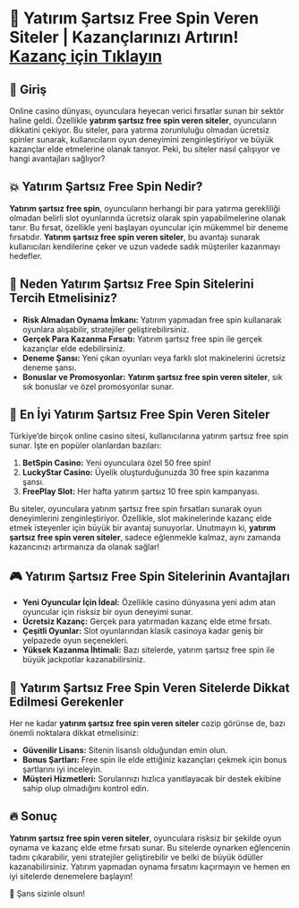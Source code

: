 # 🎰 Yatırım Şartsız Free Spin Veren Siteler | Kazançlarınızı Artırın! [Kazanç için Tıklayın](https://casinotr.link/gWCRZ4)

## 🎲 Giriş

Online casino dünyası, oyunculara heyecan verici fırsatlar sunan bir sektör haline geldi. Özellikle **yatırım şartsız free spin veren siteler**, oyuncuların dikkatini çekiyor. Bu siteler, para yatırma zorunluluğu olmadan ücretsiz spinler sunarak, kullanıcıların oyun deneyimini zenginleştiriyor ve büyük kazançlar elde etmelerine olanak tanıyor. Peki, bu siteler nasıl çalışıyor ve hangi avantajları sağlıyor?

## 💥 Yatırım Şartsız Free Spin Nedir?

**Yatırım şartsız free spin**, oyuncuların herhangi bir para yatırma gerekliliği olmadan belirli slot oyunlarında ücretsiz olarak spin yapabilmelerine olanak tanır. Bu fırsat, özellikle yeni başlayan oyuncular için mükemmel bir deneme fırsatıdır. **Yatırım şartsız free spin veren siteler**, bu avantajı sunarak kullanıcıları kendilerine çeker ve uzun vadede sadık müşteriler kazanmayı hedefler.

## 🎁 Neden Yatırım Şartsız Free Spin Sitelerini Tercih Etmelisiniz?

- **Risk Almadan Oynama İmkanı:** Yatırım yapmadan free spin kullanarak oyunlara alışabilir, stratejiler geliştirebilirsiniz.
- **Gerçek Para Kazanma Fırsatı:** Yatırım şartsız free spin ile gerçek kazançlar elde edebilirsiniz.
- **Deneme Şansı:** Yeni çıkan oyunları veya farklı slot makinelerini ücretsiz deneme şansı.
- **Bonuslar ve Promosyonlar:** **Yatırım şartsız free spin veren siteler**, sık sık bonuslar ve özel promosyonlar sunar.

## 🌟 En İyi Yatırım Şartsız Free Spin Veren Siteler

Türkiye’de birçok online casino sitesi, kullanıcılarına yatırım şartsız free spin sunar. İşte en popüler olanlardan bazıları:

1. **BetSpin Casino:** Yeni oyunculara özel 50 free spin!
2. **LuckyStar Casino:** Üyelik oluşturduğunuzda 30 free spin kazanma şansı.
3. **FreePlay Slot:** Her hafta yatırım şartsız 10 free spin kampanyası.

Bu siteler, oyunculara yatırım şartsız free spin fırsatları sunarak oyun deneyimlerini zenginleştiriyor. Özellikle, slot makinelerinde kazanç elde etmek isteyenler için büyük bir avantaj sunuyorlar. Unutmayın ki, **yatırım şartsız free spin veren siteler**, sadece eğlenmekle kalmaz, aynı zamanda kazancınızı artırmanıza da olanak sağlar!

## 🎮 Yatırım Şartsız Free Spin Sitelerinin Avantajları

- **Yeni Oyuncular İçin İdeal:** Özellikle casino dünyasına yeni adım atan oyuncular için risksiz bir oyun deneyimi sunar.
- **Ücretsiz Kazanç:** Gerçek para yatırmadan kazanç elde etme fırsatı.
- **Çeşitli Oyunlar:** Slot oyunlarından klasik casinoya kadar geniş bir yelpazede oyun seçenekleri.
- **Yüksek Kazanma İhtimali:** Bazı sitelerde, yatırım şartsız free spin ile büyük jackpotlar kazanabilirsiniz.

## 🎯 Yatırım Şartsız Free Spin Veren Sitelerde Dikkat Edilmesi Gerekenler

Her ne kadar **yatırım şartsız free spin veren siteler** cazip görünse de, bazı önemli noktalara dikkat etmelisiniz:

- **Güvenilir Lisans:** Sitenin lisanslı olduğundan emin olun.
- **Bonus Şartları:** Free spin ile elde ettiğiniz kazançları çekmek için bonus şartlarını iyi inceleyin.
- **Müşteri Hizmetleri:** Sorularınızı hızlıca yanıtlayacak bir destek ekibine sahip olup olmadığını kontrol edin.

## 🔥 Sonuç

**Yatırım şartsız free spin veren siteler**, oyunculara risksiz bir şekilde oyun oynama ve kazanç elde etme fırsatı sunar. Bu sitelerde oynarken eğlencenin tadını çıkarabilir, yeni stratejiler geliştirebilir ve belki de büyük ödüller kazanabilirsiniz. Yatırım yapmadan oynama fırsatını kaçırmayın ve hemen en iyi sitelerde denemelere başlayın! 

🎰 Şans sizinle olsun!

